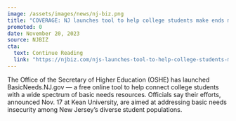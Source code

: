 ```yaml
---
image: /assets/images/news/nj-biz.png
title: "COVERAGE: NJ launches tool to help college students make ends meet "
promoted: 0
date: November 20, 2023
source: NJBIZ
cta:
  text: Continue Reading
  link: "https://njbiz.com/njs-launches-tool-to-help-college-students-make-ends-meet/"
---
```


The Office of the Secretary of Higher Education (OSHE) has launched BasicNeeds.NJ.gov — a free online tool to help connect college students with a wide spectrum of basic needs resources. Officials say their efforts, announced Nov. 17 at Kean University, are aimed at addressing basic needs insecurity among New Jersey’s diverse student populations.
